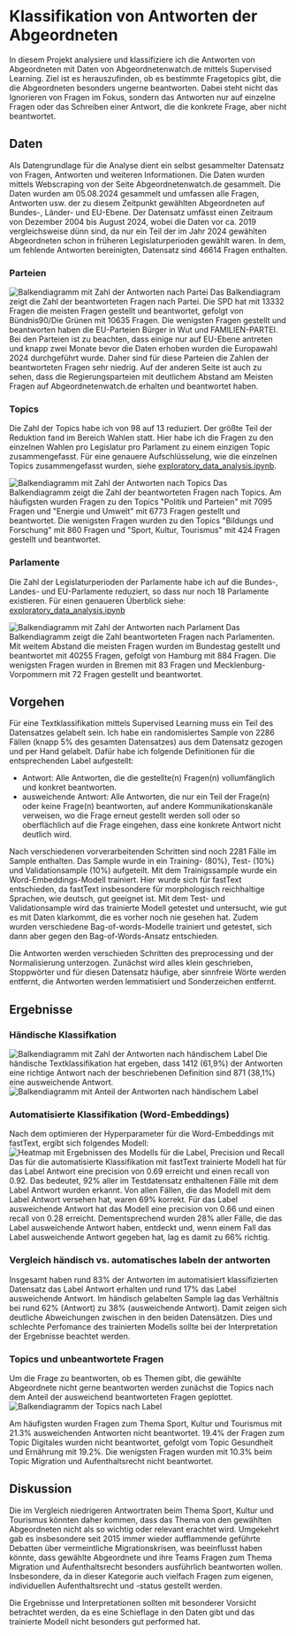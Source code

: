 # Klassifikation von Antworten der Abgeordneten

In diesem Projekt analysiere und klassifiziere ich die Antworten von Abgeordneten mit Daten von Abgeordnetenwatch.de mittels Supervised Learning. Ziel ist es herauszufinden, ob es bestimmte Fragetopics gibt, die die Abgeordneten besonders ungerne beantworten. Dabei steht nicht das Ignorieren von Fragen im Fokus, sondern das Antworten nur auf einzelne Fragen oder das Schreiben einer Antwort, die die konkrete Frage, aber nicht beantwortet.

## Daten
Als Datengrundlage für die Analyse dient ein selbst gesammelter Datensatz von Fragen, Antworten und weiteren Informationen. Die Daten wurden mittels Webscraping von der Seite Abgeordnetenwatch.de gesammelt. Die Daten wurden am 05.08.2024 gesammelt und umfassen alle Fragen, Antworten usw. der zu diesem Zeitpunkt gewählten Abgeordneten auf Bundes-, Länder- und EU-Ebene. Der Datensatz umfässt einen Zeitraum von Dezember 2004 bis August 2024, wobei die Daten vor ca. 2019 vergleichsweise dünn sind, da nur ein Teil der im Jahr 2024 gewählten Abgeordneten schon in früheren Legislaturperioden gewählt waren. In dem, um fehlende Antworten bereinigten, Datensatz sind 46614 Fragen enthalten.

### Parteien
![Balkendiagramm mit Zahl der Antworten nach Partei](images/bar_party_count.png)
Das Balkendiagram zeigt die Zahl der beantworteten Fragen nach Partei. Die SPD hat mit 13332 Fragen die meisten Fragen gestellt und beantwortet, gefolgt von Bündnis90/Die Grünen mit 10635 Fragen. Die wenigsten Fragen gestellt und beantworten haben die EU-Parteien Bürger in Wut und FAMILIEN-PARTEI. Bei den Parteien ist zu beachten, dass einige nur auf EU-Ebene antreten und knapp zwei Monate bevor die Daten erhoben wurden die Europawahl 2024 durchgeführt wurde. Daher sind für diese Parteien die Zahlen der beantworteten Fragen sehr niedrig. Auf der anderen Seite ist auch zu sehen, dass die Regierungsparteien mit deutlichem Abstand am Meisten Fragen auf Abgeordnetenwatch.de erhalten und beantwortet haben.

### Topics
Die Zahl der Topics habe ich von 98 auf 13 reduziert. Der größte Teil der Reduktion fand im Bereich Wahlen statt. Hier habe ich die Fragen zu den einzelnen Wahlen pro Legislatur pro Parlament zu einem einzigen Topic zusammengefasst. Für eine genauere Aufschlüsselung, wie die einzelnen Topics zusammengefasst wurden, siehe [exploratory_data_analysis.ipynb](exploratory_data_analysis.ipynb). 

![Balkendiagramm mit Zahl der Antworten nach Topics](images/bar_topic_count.png)
Das Balkendiagramm zeigt die Zahl der beantworteten Fragen nach Topics. Am häufigsten wurden Fragen zu den Topics "Politik und Parteien" mit 7095 Fragen und "Energie und Umwelt" mit 6773 Fragen gestellt und beantwortet. Die wenigsten Fragen wurden zu den Topics "Bildungs und Forschung" mit 860 Fragen und "Sport, Kultur, Tourismus" mit 424 Fragen gestellt und beantwortet.

### Parlamente
Die Zahl der Legislaturperioden der Parlamente habe ich auf die Bundes-, Landes- und EU-Parlamente reduziert, so dass nur noch 18 Parlamente existieren. Für einen genaueren Überblick siehe: [exploratory_data_analysis.ipynb](exploratory_data_analysis.ipynb)

![Balkendiagramm mit Zahl der Antworten nach Parlament](images/bar_parliament_count.png)
Das Balkendiagramm zeigt die Zahl beantworteten Fragen nach Parlamenten. Mit weitem Abstand die meisten Fragen wurden im Bundestag gestellt und beantwortet mit 40255 Fragen, gefolgt von Hamburg mit 884 Fragen. Die wenigsten Fragen wurden in Bremen mit 83 Fragen und Mecklenburg-Vorpommern mit 72 Fragen gestellt und beantwortet.

## Vorgehen
Für eine Textklassifikation mittels Supervised Learning muss ein Teil des Datensatzes gelabelt sein. Ich habe ein randomisiertes Sample von 2286 Fällen (knapp 5% des gesamten Datensatzes) aus dem Datensatz gezogen und per Hand gelabelt. Dafür habe ich folgende Definitionen für die entsprechenden Label aufgestellt:
- Antwort: Alle Antworten, die die gestellte(n) Fragen(n) vollumfänglich und konkret beantworten.
- ausweichende Antwort: Alle Antworten, die nur ein Teil der Frage(n) oder keine Frage(n) beantworten, auf andere Kommunikationskanäle verweisen, wo die Frage erneut gestellt werden soll oder so oberflächlich auf die Frage eingehen, dass eine konkrete Antwort nicht deutlich wird.

Nach verschiedenen vorverarbeitenden Schritten sind noch 2281 Fälle im Sample enthalten. Das Sample wurde in ein Training- (80%), Test- (10%) und Validationsample (10%) aufgeteilt. Mit dem Trainigssample wurde ein Word-Embeddings-Modell trainiert. Hier wurde sich für fastText entschieden, da fastText insbesondere für morphologisch reichhaltige Sprachen, wie deutsch, gut geeignet ist. Mit dem Test- und Validationsample wird das trainierte Modell getestet und untersucht, wie gut es mit Daten klarkommt, die es vorher noch nie gesehen hat. Zudem wurden verschiedene Bag-of-words-Modelle trainiert und getestet, sich dann aber gegen den Bag-of-Words-Ansatz entschieden.

Die Antworten werden verschieden Schritten des preprocessing und der Normalisierung unterzogen. Zunächst wird alles klein geschrieben, Stoppwörter und für diesen Datensatz häufige, aber sinnfreie Wörte werden entfernt, die Antworten werden lemmatisiert und Sonderzeichen entfernt.

## Ergebnisse

### Händische Klassifkation
![Balkendiagramm mit Zahl der Antworten nach händischem Label](images/bar_manual_label.png)
Die händische Textklassifikation hat ergeben, dass 1412 (61,9%) der Antworten eine richtige Antwort nach der beschriebenen Definition sind 871 (38,1%) eine ausweichende Antwort.
![Balkendiagramm mit Anteil der Antworten nach händischem Label](images/bar_manual_label_perc.png)

### Automatisierte Klassifikation (Word-Embeddings)
Nach dem optimieren der Hyperparameter für die Word-Embeddings mit fastText, ergibt sich folgendes Modell:
![Heatmap mit Ergebnissen des Modells für die Label, Precision und Recall](images/confusion_matrix_fasttext_results.png)
Das für die automatisierte Klassifikation mit fastText trainierte Modell hat für das Label Antwort eine precision von 0.69 erreicht und einen recall von 0.92. Das bedeutet, 92% aller im Testdatensatz enthaltenen Fälle mit dem Label Antwort wurden erkannt. Von allen Fällen, die das Modell mit dem Label Antwort versehen hat, waren 69% korrekt. Für das Label ausweichende Antwort hat das Modell eine precision von 0.66 und einen recall von 0.28 erreicht. Dementsprechend wurden 28% aller Fälle, die das Label ausweichende Antwort haben, entdeckt und, wenn einem Fall das Label ausweichende Antwort gegeben hat, lag es damit zu 66% richtig. 

### Vergleich händisch vs. automatisches labeln der antworten

Insgesamt haben rund 83% der Antworten im automatisiert klassifizierten Datensatz das Label Antwort erhalten und rund 17% das Label ausweichende Antwort. Im händisch gelabelten Sample lag das Verhältnis bei rund 62% (Antwort) zu 38% (ausweichende Antwort). Damit zeigen sich deutliche Abweichungen zwischen in den beiden Datensätzen. Dies und schlechte Perfomance des trainierten Modells sollte bei der Interpretation der Ergebnisse beachtet werden.

### Topics und unbeantwortete Fragen
Um die Frage zu beantworten, ob es Themen gibt, die gewählte Abgeordnete nicht gerne beantworten werden zunächst die Topics nach dem Anteil der ausweichend beantworteten Fragen geplottet.
![Balkendiagramm der Topics nach Label](images/bar_proportion_evasive_answer.png)

Am häufigsten wurden Fragen zum Thema Sport, Kultur und Tourismus mit 21.3% ausweichenden Antworten nicht beantwortet. 19.4% der Fragen zum Topic Digitales wurden nicht beantwortet, gefolgt vom Topic Gesundheit und Ernährung mit 19.2%. Die wenigsten Fragen wurden mit 10.3% beim Topic Migration und Aufenthaltsrecht nicht beantwortet.

## Diskussion
Die im Vergleich niedrigeren Antwortraten beim Thema Sport, Kultur und Tourismus könnten daher kommen, dass das Thema von den gewählten Abgeordneten nicht als so wichtig oder relevant erachtet wird. Umgekehrt gab es insbesondere seit 2015 immer wieder aufflammende geführte Debatten über vermeintliche Migrationskrisen, was beeinflusst haben könnte, dass gewählte Abgeordnete und ihre Teams Fragen zum Thema Migration und Aufenthaltsrecht besonders ausführlich beantworten wollen. Insbesondere, da in dieser Kategorie auch vielfach Fragen zum eigenen, individuellen Aufenthaltsrecht und -status gestellt werden.

Die Ergebnisse und Interpretationen sollten mit besonderer Vorsicht betrachtet werden, da es eine Schieflage in den Daten gibt und das trainierte Modell nicht besonders gut performed hat.